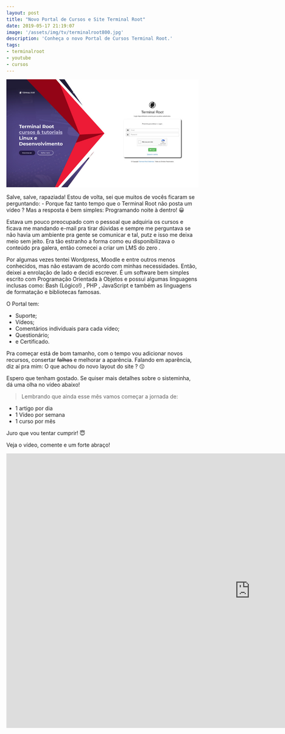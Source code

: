 ```yaml
---
layout: post
title: "Novo Portal de Cursos e Site Terminal Root"
date: 2019-05-17 21:19:07
image: '/assets/img/tv/terminalroot800.jpg'
description: 'Conheça o novo Portal de Cursos Terminal Root.'
tags:
- terminalroot
- youtube
- cursos
---
```


![Banner da Postagem](/assets/img/tv/terminalroot800.jpg)

Salve, salve, rapaziada! Estou de volta, sei que muitos de vocês ficaram se perguntando: - Porque faz tanto tempo que o Terminal Root não posta um vídeo ? Mas a resposta é bem simples: Programando noite à dentro! 😀

Estava um pouco preocupado com o pessoal que adquiria os cursos e ficava me mandando e-mail pra tirar dúvidas e sempre me perguntava se não havia um ambiente pra gente se comunicar e tal, putz e isso me deixa meio sem jeito. Era tão estranho a forma como eu disponibilizava o conteúdo pra galera, então comecei a criar um LMS do zero .

Por algumas vezes tentei Wordpress, Moodle e entre outros menos conhecidos, mas não estavam de acordo com minhas necessidades. Então, deixei a enrolação de lado e decidi escrever. É um software bem simples escrito com Programação Orientada à Objetos e possui algumas linguagens inclusas como: Bash (Lógico!) , PHP , JavaScript e também as linguagens de formatação e bibliotecas famosas.

O Portal tem:

+ Suporte;
+ Vídeos;
+ Comentários individuais para cada vídeo;
+ Questionário;
+ e Certificado.

Pra começar está de bom tamanho, com o tempo vou adicionar novos recursos, consertar ~~falhas~~ e melhorar a aparência. Falando em aparência, diz aí pra mim: O que achou do novo layout do site ? 😗

Espero que tenham gostado. Se quiser mais detalhes sobre o sisteminha, dá uma olha no vídeo abaixo!

> Lembrando que ainda esse mês vamos começar a jornada de:

+ 1 artigo por dia
+ 1 Vídeo por semana
+ 1 curso por mês

Juro que vou tentar cumprir! 😇

Veja o vídeo, comente e um forte abraço!

<iframe width="1280" height="720" src="https://www.youtube.com/embed/v4Dn6Yf61ww" frameborder="0" allow="accelerometer; autoplay; encrypted-media; gyroscope; picture-in-picture" allowfullscreen></iframe>



<script async src="https://pagead2.googlesyndication.com/pagead/js/adsbygoogle.js"></script>

<!-- Informat -->
<ins class="adsbygoogle"
 style="display:block"
 data-ad-client="ca-pub-2838251107855362"
 data-ad-slot="2327980059"
 data-ad-format="auto"
 data-full-width-responsive="true"></ins>

<script>
(adsbygoogle = window.adsbygoogle || []).push({});
</script>




